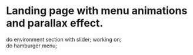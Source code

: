 # Landing page with menu animations and parallax effect. 

do environment section with slider; working on;  
do hamburger menu;  